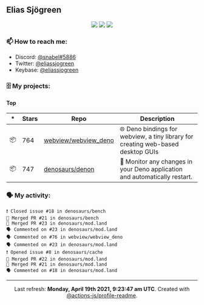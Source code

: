 ## Elias Sjögreen

<p align="center">
  <img src="https://img.shields.io/badge/🎂-dec. 2003-success" />
  <img src="https://img.shields.io/badge/🌎-Stockholm-informational" />
  <img src="https://img.shields.io/badge/👦-He/Him-informational" />
</p>

### 📫 How to reach me:

- Discord: [@snabel#5886](https://discord.com/users/267978757799673866)
- Twitter: [@eliassjogreen](https://twitter.com/eliassjogreen)
- Keybase: [@eliassjogreen](https://keybase.io/eliassjogreen)

### 🗄 My projects:

#### Top
|*|Stars|Repo|Description|
|---|---|---|---|
| 📦 | 764 | [webview/webview_deno](https://github.com/webview/webview_deno) | 🌐 Deno bindings for webview, a tiny library for creating web-based desktop GUIs |
| 📦 | 747 | [denosaurs/denon](https://github.com/denosaurs/denon) | 👀 Monitor any changes in your Deno application and automatically restart. |

### 🗣 My activity:

```
❗️ Closed issue #18 in denosaurs/bench
🎉 Merged PR #21 in denosaurs/bench
🎉 Merged PR #23 in denosaurs/mod.land
🗣 Commented on #23 in denosaurs/mod.land
🗣 Commented on #76 in webview/webview_deno
🗣 Commented on #23 in denosaurs/mod.land
❗️ Opened issue #8 in denosaurs/cache
🎉 Merged PR #22 in denosaurs/mod.land
🎉 Merged PR #21 in denosaurs/mod.land
🗣 Commented on #18 in denosaurs/mod.land
```

------------
<p align="center">Last refresh: <b>Monday, April 19th 2021, 9:23:47 am UTC</b>. Created with <a href=https://github.com/marketplace/actions/profile-readme>@actions-js/profile-readme</a>.</p>

